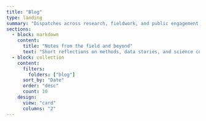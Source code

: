 ```yaml
---
title: "Blog"
type: landing
summary: "Dispatches across research, fieldwork, and public engagement."
sections:
  - block: markdown
    content:
      title: "Notes from the field and beyond"
      text: "Short reflections on methods, data stories, and science communication."
  - block: collection
    content:
      filters:
        folders: ["blog"]
      sort_by: "Date"
      order: "desc"
      count: 10
    design:
      view: "card"
      columns: "2"
---
```

